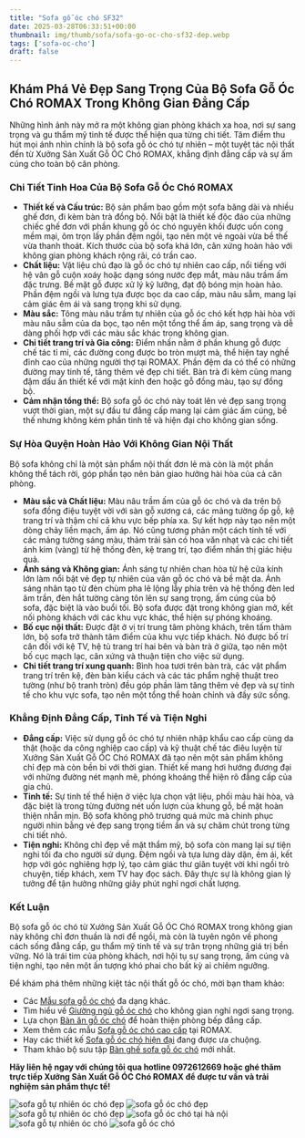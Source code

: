 ```yaml
---
title: "Sofa gỗ óc chó SF32"
date: 2025-03-28T06:33:51+00:00
thumbnail: img/thumb/sofa/sofa-go-oc-cho-sf32-dep.webp
tags: ['sofa-oc-cho']
draft: false
---
```

## Khám Phá Vẻ Đẹp Sang Trọng Của Bộ Sofa Gỗ Óc Chó ROMAX Trong Không Gian Đẳng Cấp

Những hình ảnh này mở ra một không gian phòng khách xa hoa, nơi sự sang trọng và gu thẩm mỹ tinh tế được thể hiện qua từng chi tiết. Tâm điểm thu hút mọi ánh nhìn chính là bộ sofa gỗ óc chó tự nhiên – một tuyệt tác nội thất đến từ Xưởng Sản Xuất Gỗ ÓC Chó ROMAX, khẳng định đẳng cấp và sự ấm cúng cho toàn bộ căn phòng.

### Chi Tiết Tinh Hoa Của Bộ Sofa Gỗ Óc Chó ROMAX

* **Thiết kế và Cấu trúc:** Bộ sản phẩm bao gồm một sofa băng dài và nhiều ghế đơn, đi kèm bàn trà đồng bộ. Nổi bật là thiết kế độc đáo của những chiếc ghế đơn với phần khung gỗ óc chó nguyên khối được uốn cong mềm mại, ôm trọn lấy phần đệm ngồi, tạo nên một vẻ ngoài vừa bề thế vừa thanh thoát. Kích thước của bộ sofa khá lớn, cân xứng hoàn hảo với không gian phòng khách rộng rãi, có trần cao.
* **Chất liệu:** Vật liệu chủ đạo là gỗ óc chó tự nhiên cao cấp, nổi tiếng với hệ vân gỗ cuộn xoáy hoặc dạng sóng nước đẹp mắt, màu nâu trầm ấm đặc trưng. Bề mặt gỗ được xử lý kỹ lưỡng, đạt độ bóng mịn hoàn hảo. Phần đệm ngồi và lưng tựa được bọc da cao cấp, màu nâu sẫm, mang lại cảm giác êm ái và sang trọng khi sử dụng.
* **Màu sắc:** Tông màu nâu trầm tự nhiên của gỗ óc chó kết hợp hài hòa với màu nâu sẫm của da bọc, tạo nên một tổng thể ấm áp, sang trọng và dễ dàng phối hợp với các màu sắc khác trong không gian.
* **Chi tiết trang trí và Gia công:** Điểm nhấn nằm ở phần khung gỗ được chế tác tỉ mỉ, các đường cong được bo tròn mượt mà, thể hiện tay nghề đỉnh cao của những người thợ tại ROMAX. Phần đệm da có thể có những đường may tinh tế, tăng thêm vẻ đẹp chi tiết. Bàn trà đi kèm cũng mang đậm dấu ấn thiết kế với mặt kính đen hoặc gỗ đồng màu, tạo sự đồng bộ.
* **Cảm nhận tổng thể:** Bộ sofa gỗ óc chó này toát lên vẻ đẹp sang trọng vượt thời gian, một sự đầu tư đẳng cấp mang lại cảm giác ấm cúng, bề thế nhưng không kém phần tinh tế và hiện đại cho không gian sống.

### Sự Hòa Quyện Hoàn Hảo Với Không Gian Nội Thất

Bộ sofa không chỉ là một sản phẩm nội thất đơn lẻ mà còn là một phần không thể tách rời, góp phần tạo nên bản giao hưởng hài hòa của cả căn phòng.

* **Màu sắc và Chất liệu:** Màu nâu trầm ấm của gỗ óc chó và da trên bộ sofa đồng điệu tuyệt vời với sàn gỗ xương cá, các mảng tường ốp gỗ, kệ trang trí và thậm chí cả khu vực bếp phía xa. Sự kết hợp này tạo nên một dòng chảy liền mạch, ấm áp. Nó cũng tương phản một cách tinh tế với các mảng tường sáng màu, thảm trải sàn có hoa văn nhạt và các chi tiết ánh kim (vàng) từ hệ thống đèn, kệ trang trí, tạo điểm nhấn thị giác hiệu quả.
* **Ánh sáng và Không gian:** Ánh sáng tự nhiên chan hòa từ hệ cửa kính lớn làm nổi bật vẻ đẹp tự nhiên của vân gỗ óc chó và bề mặt da. Ánh sáng nhân tạo từ đèn chùm pha lê lộng lẫy phía trên và hệ thống đèn led âm trần, đèn hắt tường càng tôn lên sự sang trọng, ấm cúng của bộ sofa, đặc biệt là vào buổi tối. Bộ sofa được đặt trong không gian mở, kết nối phòng khách với các khu vực khác, thể hiện sự phóng khoáng.
* **Bố cục nội thất:** Được đặt ở vị trí trung tâm phòng khách, trên tấm thảm lớn, bộ sofa trở thành tâm điểm của khu vực tiếp khách. Nó được bố trí cân đối với kệ TV, hệ tủ trang trí hai bên và bàn trà ở giữa, tạo nên một bố cục mạch lạc, cân xứng và thuận tiện cho việc sử dụng.
* **Chi tiết trang trí xung quanh:** Bình hoa tươi trên bàn trà, các vật phẩm trang trí trên kệ, đèn bàn kiểu cách và các tác phẩm nghệ thuật treo tường (như bộ tranh tròn) đều góp phần làm tăng thêm vẻ đẹp và sự tinh tế cho khu vực sofa, tạo nên một tổng thể hoàn chỉnh và đầy sức sống.

### Khẳng Định Đẳng Cấp, Tinh Tế và Tiện Nghi

* **Đẳng cấp:** Việc sử dụng gỗ óc chó tự nhiên nhập khẩu cao cấp cùng da thật (hoặc da công nghiệp cao cấp) và kỹ thuật chế tác điêu luyện từ Xưởng Sản Xuất Gỗ ÓC Chó ROMAX đã tạo nên một sản phẩm không chỉ đẹp mà còn bền bỉ với thời gian. Thiết kế mang hơi hướng đương đại với những đường nét mạnh mẽ, phóng khoáng thể hiện rõ đẳng cấp của gia chủ.
* **Tinh tế:** Sự tinh tế thể hiện ở việc lựa chọn vật liệu, phối màu hài hòa, và đặc biệt là trong từng đường nét uốn lượn của khung gỗ, bề mặt hoàn thiện nhẵn mịn. Bộ sofa không phô trương quá mức mà chinh phục người nhìn bằng vẻ đẹp sang trọng tiềm ẩn và sự chăm chút trong từng chi tiết nhỏ.
* **Tiện nghi:** Không chỉ đẹp về mặt thẩm mỹ, bộ sofa còn mang lại sự tiện nghi tối đa cho người sử dụng. Đệm ngồi và tựa lưng dày dặn, êm ái, kết hợp với góc nghiêng hợp lý, tạo cảm giác thư giãn tuyệt vời khi ngồi trò chuyện, tiếp khách, xem TV hay đọc sách. Đây thực sự là không gian lý tưởng để tận hưởng những giây phút nghỉ ngơi chất lượng.

### Kết Luận

Bộ sofa gỗ óc chó từ Xưởng Sản Xuất Gỗ ÓC Chó ROMAX trong không gian này không chỉ đơn thuần là nơi để ngồi, mà còn là tuyên ngôn về phong cách sống đẳng cấp, gu thẩm mỹ tinh tế và sự trân trọng những giá trị bền vững. Nó là trái tim của phòng khách, nơi hội tụ sự sang trọng, ấm cúng và tiện nghi, tạo nên một ấn tượng khó phai cho bất kỳ ai chiêm ngưỡng.

Để khám phá thêm những kiệt tác nội thất gỗ óc chó, mời bạn tham khảo:

* Các [Mẫu sofa gỗ óc chó](https://romax.vn/danh-muc/phong-khach/sofa-go-oc-cho/ "Tham khảo các mẫu sofa gỗ óc chó đẹp") đa dạng khác.
* Tìm hiểu về [Giường ngủ gỗ óc chó](https://romax.vn/danh-muc/phong-ngu/giuong-go-oc-cho/ "Xem các mẫu giường ngủ gỗ óc chó") cho không gian nghỉ ngơi sang trọng.
* Lựa chọn [Bàn ăn gỗ óc chó](https://romax.vn/danh-muc/phong-bep/ban-an-go-oc-cho/ "Khám phá bàn ăn gỗ óc chó cao cấp") để hoàn thiện phòng bếp đẳng cấp.
* Xem thêm các mẫu [Sofa gỗ óc chó cao cấp](https://romax.vn/danh-muc/phong-khach/sofa-go-oc-cho/ "Bộ sưu tập sofa gỗ óc chó cao cấp") tại ROMAX.
* Hay các thiết kế [Sofa gỗ óc chó hiện đại](https://romax.vn/danh-muc/phong-khach/sofa-go-oc-cho/ "Các mẫu sofa gỗ óc chó hiện đại") đang được ưa chuộng.
* Tham khảo bộ sưu tập [Bàn ghế sofa gỗ óc chó](https://romax.vn/danh-muc/phong-khach/sofa-go-oc-cho/ "Bàn ghế sofa gỗ óc chó tự nhiên") mới nhất.

**Hãy liên hệ ngay với chúng tôi qua hotline 0972612669 hoặc ghé thăm trực tiếp Xưởng Sản Xuất Gỗ ÓC Chó ROMAX để được tư vấn và trải nghiệm sản phẩm thực tế!**

![sofa gỗ tự nhiên óc chó đẹp](/img/sofa/sf32/sofa-go-oc-cho-sf32-1.webp)
![sofa gỗ óc chó đẹp](/img/sofa/sf32/sofa-go-oc-cho-sf32-2.webp)
![sofa gỗ tự nhiên óc chó đẹp](/img/sofa/sf32/sofa-go-oc-cho-sf32-3.webp)
![sofa gỗ óc chó tại hà nội](/img/sofa/sf32/sofa-go-oc-cho-sf32-4.webp)
![sofa gỗ tự nhiên óc chó](/img/sofa/sf32/sofa-go-oc-cho-sf32-5.webp)
![sofa gỗ óc chó](/img/sofa/sf32/sofa-go-oc-cho-sf32-6.webp)